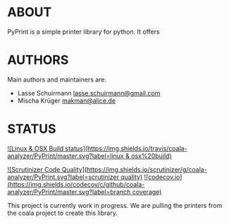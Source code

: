 # ABOUT

PyPrint is a simple printer library for python. It offers

# AUTHORS

Main authors and maintainers are:

 * Lasse Schuirmann <lasse.schuirmann@gmail.com>
 * Mischa Krüger <makman@alice.de>

# STATUS

[![Linux & OSX Build status](https://img.shields.io/travis/coala-analyzer/PyPrint/master.svg?label=linux & osx%20build)](https://travis-ci.org/coala-analyzer/PyPrint)

[![Scrutinizer Code Quality](https://img.shields.io/scrutinizer/g/coala-analyzer/PyPrint.svg?label=scrutinizer quality)](https://scrutinizer-ci.com/g/coala-analyzer/PyPrint/?branch=master) [![codecov.io](https://img.shields.io/codecov/c/github/coala-analyzer/PyPrint/master.svg?label=branch coverage)](https://codecov.io/github/coala-analyzer/PyPrint?branch=master)

This project is currently work in progress. We are pulling the printers from the
coala project to create this library.
